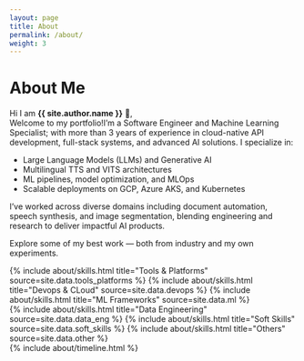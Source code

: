```yaml
---
layout: page
title: About
permalink: /about/
weight: 3
---
```


# **About Me**

Hi I am **{{ site.author.name }}** :wave:,<br>
Welcome to my portfolio!I’m a Software Engineer and Machine Learning Specialist; with more than 3 years of experience in cloud-native API development, full-stack systems, and advanced AI solutions. I specialize in:

- Large Language Models (LLMs) and Generative AI
- Multilingual TTS and VITS architectures
- ML pipelines, model optimization, and MLOps
- Scalable deployments on GCP, Azure AKS, and Kubernetes

I’ve worked across diverse domains including document automation, speech synthesis, and image segmentation, blending engineering and research to deliver impactful AI products.

Explore some of my best work — both from industry and my own experiments.

<div class="row">
{% include about/skills.html title="Tools & Platforms" source=site.data.tools_platforms %}
{% include about/skills.html title="Devops & CLoud" source=site.data.devops %}
{% include about/skills.html title="ML Frameworks" source=site.data.ml %}
</div>
<div class="row">
{% include about/skills.html title="Data Engineering" source=site.data.data_eng %}
{% include about/skills.html title="Soft Skills" source=site.data.soft_skills %}
{% include about/skills.html title="Others" source=site.data.other %}

</div>

<div class="row">
{% include about/timeline.html %}
</div>